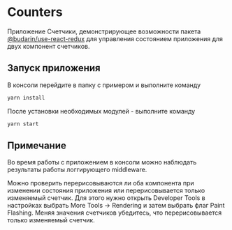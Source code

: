 # Counters

Приложение Счетчики, демонстрирующее возможности пакета [@budarin/use-react-redux]() для управления состоянием приложения для двух компонент счетчиков.

## Запуск приложения

В консоли перейдите в папку с примером и выполните команду

```bash
yarn install
```

После установки необходимых модулей - выполните команду

```bash
yarn start
```

## Примечание

Во время работы с приложением в консоли можно наблюдать результаты работы логгирующего middleware.

Можно проверить перерисовываются ли оба компонента при изменении состояния приложения или перерисовывается только изменяемый счетчик.
Для этого нужно открыть Developer Tools в настройках выбрать More Tools -> Rendering и затем выбрать флаг Paint Flashing.
Меняя значения счетчиков убедитесь, что перерисовывается только изменяемый счетчик.
